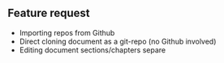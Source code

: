 ## Feature request

- Importing repos from Github
- Direct cloning document as a git-repo (no Github involved)
- Editing document sections/chapters separe